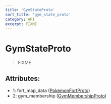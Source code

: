 ```yaml
---
title: 'GymStateProto'
sort_title: 'gym_state_proto'
category: API
excerpt: FIXME
---
```


# GymStateProto

> FIXME

## Attributes:

- 1: fort_map_data ([PokemonFortProto](../PokemonFortProto/))
- 2: gym_membership ([GymMembershipProto](../GymMembershipProto/)) 
